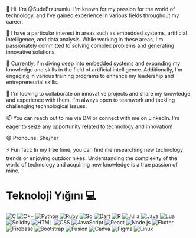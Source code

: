 👋 Hi, I'm @SudeErzurumlu. I'm known for my passion for the world of technology, and I've gained experience in various fields throughout my career.

👀 I have a particular interest in areas such as embedded systems, artificial intelligence, and data analysis. While working in these areas, I'm passionately committed to solving complex problems and generating innovative solutions.

🌱 Currently, I'm diving deep into embedded systems and expanding my knowledge and skills in the field of artificial intelligence. Additionally, I'm engaging in various training programs to enhance my leadership and entrepreneurial skills.

💞️ I'm looking to collaborate on innovative projects and share my knowledge and experience with them. I'm always open to teamwork and tackling challenging technological issues.

📫 You can reach out to me via DM or connect with me on LinkedIn. I'm eager to seize any opportunity related to technology and innovation!

😄 Pronouns: She/her

⚡ Fun fact: In my free time, you can find me researching new technology trends or enjoying outdoor hikes. Understanding the complexity of the world of technology and acquiring new knowledge is a true passion of mine.

# Teknoloji Yığını 💻
![C](https://img.shields.io/badge/-C-A8B9CC?style=flat&logo=c&logoColor=white)
![C++](https://img.shields.io/badge/-C++-00599C?style=flat&logo=c%2B%2B&logoColor=white)
![Python](https://img.shields.io/badge/-Python-3776AB?style=flat&logo=python&logoColor=white)
![Ruby](https://img.shields.io/badge/-Ruby-CC342D?style=flat&logo=ruby&logoColor=white)
![Go](https://img.shields.io/badge/-Go-00ADD8?style=flat&logo=go&logoColor=white)
![Dart](https://img.shields.io/badge/-Dart-0175C2?style=flat&logo=dart&logoColor=white)
![R](https://img.shields.io/badge/-R-276DC3?style=flat&logo=r&logoColor=white)
![Julia](https://img.shields.io/badge/-Julia-9558B2?style=flat&logo=julia&logoColor=white)
![Java](https://img.shields.io/badge/-Java-007396?style=flat&logo=java&logoColor=white)
![Lua](https://img.shields.io/badge/-Lua-2C2D72?style=flat&logo=lua&logoColor=white)
![Solidity](https://img.shields.io/badge/-Solidity-363636?style=flat&logo=solidity&logoColor=white)
![HTML](https://img.shields.io/badge/-HTML5-E34F26?style=flat&logo=html5&logoColor=white)
![CSS](https://img.shields.io/badge/-CSS3-1572B6?style=flat&logo=css3&logoColor=white)
![JavaScript](https://img.shields.io/badge/-JavaScript-F7DF1E?style=flat&logo=javascript&logoColor=black)
![React](https://img.shields.io/badge/-React-61DAFB?style=flat&logo=react&logoColor=black)
![Node.js](https://img.shields.io/badge/-Node.js-339933?style=flat&logo=node.js&logoColor=white)
![Flutter](https://img.shields.io/badge/-Flutter-02569B?style=flat&logo=flutter&logoColor=white)
![Firebase](https://img.shields.io/badge/-Firebase-FFCA28?style=flat&logo=firebase&logoColor=white)
![Bootstrap](https://img.shields.io/badge/-Bootstrap-563D7C?style=flat&logo=bootstrap&logoColor=white)
![Fusion](https://img.shields.io/badge/-Fusion-2D9CDB?style=flat&logo=fusion&logoColor=white)
![Canva](https://img.shields.io/badge/-Canva-00C4CC?style=flat&logo=canva&logoColor=white)
![Figma](https://img.shields.io/badge/-Figma-F24E1E?style=flat&logo=figma&logoColor=white)
![Linux](https://img.shields.io/badge/-Linux-FCC624?style=flat&logo=linux&logoColor=black)
